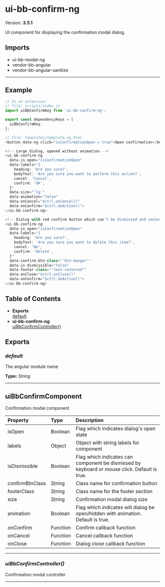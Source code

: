 # ui-bb-confirm-ng


Version: **3.5.1**

UI component for displaying the confirmation modal dialog.

## Imports

* ui-bb-modal-ng
* vendor-bb-angular
* vendor-bb-angular-sanitize

---

## Example

```javascript
// In an extension:
// file: scripts/index.js
import uiBbConfirmKey from 'ui-bb-confirm-ng';

export const dependencyKeys = [
  uiBbConfirmKey,
];

// file: templates/template.ng.html
<button data-ng-click="isConfirmationOpen = true">Open confirmation</button>

<!-- Large dialog, opened without animation -->
<ui-bb-confirm-ng
  data-is-open="isConfirmationOpen"
  data-labels="{
    heading: 'Are you sure?',
    bodyText: 'Are you sure you want to perform this action?',
    cancel: 'Cancel',
    confirm: 'Ok',
  }"
  data-size="'lg'"
  data-animation="false"
  data-onCancel="$ctrl.onCancel()"
  data-onConfirm="$ctrl.doAction()">
</ui-bb-confirm-ng>

<!-- Dialog with red confirm button which can't be dismissed and centered buttons -->
<ui-bb-confirm-ng
  data-is-open="isConfirmationOpen"
  data-labels="{
    heading: 'Are you sure?',
    bodyText: 'Are you sure you want to delete this item?',
    cancel: 'No',
    confirm: 'Delete',
  }"
  data-confirm-btn-class="'btn-danger'"
  data-is-dismissible="false"
  data-footer-class="'text-centered'"
  data-onClose="$ctrl.onClose()"
  data-onConfirm="$ctrl.doAction()">
</ui-bb-confirm-ng>
```

## Table of Contents
- **Exports**<br/>    <a href="#default">default</a><br/>
- **ui-bb-confirm-ng**<br/>    <a href="#ui-bb-confirm-nguiBbConfirmController">uiBbConfirmController()</a><br/>

## Exports

### <a name="default"></a>*default*

The angular module name

**Type:** *String*


---

## uiBbConfirmComponent

Confirmation modal component

| Property | Type | Description |
| :-- | :-- | :-- |
| isOpen | Boolean | Flag which indicates dialog's open state |
| labels | Object | Object with string labels for component |
| isDismissible | Boolean | Flag which indicates can component be dismissed by keyboard or mouse click. Default is true. |
| confirmBtnClass | String | Class name for confirmation button |
| footerClass | String | Class name for the footer section |
| size | String | Confirmation modal dialog size |
| animation | Boolean | Flag which indicates will dialog be open/hidden with animation. Default is true. |
| onConfirm | Function | Confirm callback function |
| onCancel | Function | Cancel callback function |
| onClose | Function | Dialog close callback function |

---

### <a name="ui-bb-confirm-nguiBbConfirmController"></a>*uiBbConfirmController()*

Confirmation modal controller

---
